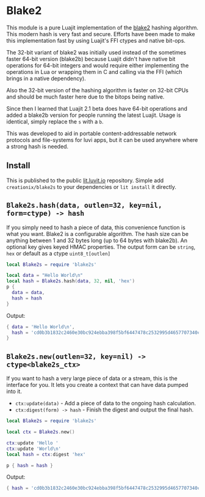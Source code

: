 # Blake2

This module is a pure Luajit implementation of the [blake2](https://blake2.net/)
hashing algorithm.  This modern hash is very fast and secure.  Efforts have been
made to make this implementation fast by using Luajit's FFI ctypes and native
bit-ops.

The 32-bit variant of blake2 was initially used instead of the sometimes faster
64-bit version (blake2b) because Luajit didn't have native bit operations for
64-bit integers and would require either implementing the operations in Lua or
wrapping them in C and calling via the FFI (which brings in a native
dependency).

Also the 32-bit version of the hashing algorithm is faster on 32-bit CPUs and
should be much faster here due to the bitops being native.

Since then I learned that Luajit 2.1 beta does have 64-bit operations and added
a blake2b version for people running the latest Luajit.  Usage is identical,
simply replace the `s` with a `b`.

This was developed to aid in portable content-addressable network protocols and
file-systems for luvi apps, but it can be used anywhere where a strong hash is
needed.

## Install

This is published to the public
[lit.luvit.io](https://luvit.io/lit.html#name:blake2s%20author:creationix)
repository.  Simple add `creationix/blake2s` to your dependencies or `lit
install` it directly.

## `Blake2s.hash(data, outlen=32, key=nil, form=ctype) -> hash`

If you simply need to hash a piece of data, this convenience function is what
you want.  Blake2 is a configurable algorithm.  The hash size can be anything
between 1 and 32 bytes long (up to 64 bytes with blake2b).  An optional key
gives keyed HMAC properties. The output form can be `string`, `hex` or default
as a ctype `uint8_t[outlen]`

```lua
local Blake2s = require 'blake2s'

local data = "Hello World\n"
local hash = Blake2s.hash(data, 32, nil, 'hex')
p {
  data = data,
  hash = hash
}
```

Output:

```lua
{ data = 'Hello World\n',
  hash = 'cd0b3b1832c2460e30bc924ebba398f5bf6447478c2532995d4657707340c09c'
}
```

## `Blake2s.new(outlen=32, key=nil) -> ctype<blake2s_ctx>`

If you want to hash a very large piece of data or a stream, this is the
interface for you.  It lets you create a context that can have data
pumped into it.

- `ctx:update(data)` - Add a piece of data to the ongoing hash calculation.
- `ctx:digest(form) -> hash` - Finish the digest and output the final hash.

```lua
local Blake2s = require 'blake2s'

local ctx = Blake2s.new()

ctx:update 'Hello '
ctx:update 'World\n'
local hash = ctx:digest 'hex'

p { hash = hash }
```

Output:

```lua
{ hash = 'cd0b3b1832c2460e30bc924ebba398f5bf6447478c2532995d4657707340c09c' }
```
